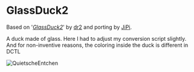GlassDuck2
==================

Based on '_[GlassDuck2](https://www.shadertoy.com/view/MtlyRf)_' by [dr2](https://www.shadertoy.com/user/dr2) and porting by [JiPi](Profiles/JiPi.md).

A duck made of glass. Here I had to adjust my conversion script slightly. And for non-inventive reasons, the coloring inside the duck is different in DCTL


![QuietscheEntchen](https://user-images.githubusercontent.com/78935215/116908337-0dd85600-ac43-11eb-8679-2ad2e3fdac34.gif)
